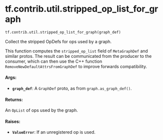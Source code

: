 <div itemscope itemtype="http://developers.google.com/ReferenceObject">
<meta itemprop="name" content="tf.contrib.util.stripped_op_list_for_graph" />
<meta itemprop="path" content="Stable" />
</div>

# tf.contrib.util.stripped_op_list_for_graph

``` python
tf.contrib.util.stripped_op_list_for_graph(graph_def)
```

Collect the stripped OpDefs for ops used by a graph.

This function computes the `stripped_op_list` field of `MetaGraphDef` and
similar protos.  The result can be communicated from the producer to the
consumer, which can then use the C++ function
`RemoveNewDefaultAttrsFromGraphDef` to improve forwards compatibility.

#### Args:

* <b>`graph_def`</b>: A `GraphDef` proto, as from `graph.as_graph_def()`.


#### Returns:

An `OpList` of ops used by the graph.


#### Raises:

* <b>`ValueError`</b>: If an unregistered op is used.